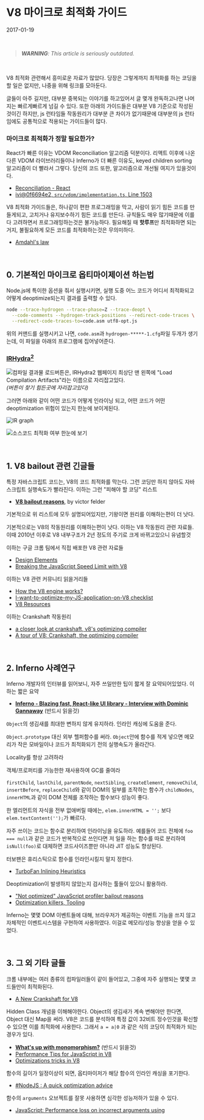 V8 마이크로 최적화 가이드
========
2017-01-19

&nbsp;

> _**WARNING**: This article is seriously outdated._

&nbsp;

V8 최적화 관련해서 흥미로운 자료가 많았다. 당장은 그렇게까지 최적화를 하는
코딩을 할 일은 없지만, 나중을 위해 링크를 모아둔다.

글들이 아주 길지만, 대부분 중복되는 이야기를 하고있어서 글 몇개 완독하고나면
나머지는 빠르게빠르게 넘길 수 있다. 또한 아래의 가이드들은 대부분 V8 기준으로
작성된 것이긴 하지만, js 런타임들 작동원리가 대부분 큰 차이가 없기때문에 대부분의
js 런타임에도 공통적으로 적용되는 가이드들이 많다.

### 마이크로 최적화가 정말 필요한가?
React가 빠른 이유는 VDOM Reconciliation 알고리즘 덕분이다. 리액트 이후에 나온
다른 VDOM 라이브러리들이나 Inferno가 더 빠른 이유도, keyed children sorting
알고리즘이 더 빨라서 그렇다. 당신의 코드 또한, 알고리즘으로 개선될 여지가
있을것이다.

- [Reconciliation - React](https://facebook.github.io/react/docs/reconciliation.html)
- [ivi@0f6694e2, `src/vdom/implementation.ts`, Line 1503](https://github.com/ivijs/ivi/blob/0f6694e266199e874e0b4297d049a273543ae082/src/vdom/implementation.ts#L1503)

V8 최적화 가이드들은, 하나같이 편한 프로그래밍을 막고, 사람이 읽기 힘든 코드를
만들게되고, 고치거나 유지보수하기 힘든 코드를 만든다. 규칙들도 매우 많기때문에
이를 다 고려하면서 프로그래밍하는것은 불가능하다. 필요해질 때 **핫루프**만
최적화하면 되는거지, 불필요하게 모든 코드를 최적화하는것은 무의미하다.

- [Amdahl's law](https://en.wikipedia.org/wiki/Amdahl%27s_law)

&nbsp;

## 0. 기본적인 마이크로 옵티마이제이션 하는법
Node.js에 특이한 옵션을 줘서 실행시키면, 실행 도중 어느 코드가 어디서 최적화되고
어떻게 deoptimize되는지 결과를 출력할 수 있다.

```bash
node --trace-hydrogen --trace-phase=Z --trace-deopt \
  --code-comments --hydrogen-track-positions --redirect-code-traces \
  --redirect-code-traces-to=code.asm utf8-opt.js
```

위의 커맨드를 실행시키고 나면, `code.asm`과 `hydrogen-*****-1.cfg`파일 두개가
생기는데, 이 파일을 아래의 프로그램에 집어넣어준다.

### **[IRHydra<sup>2</sup>](http://mrale.ph/irhydra/2/)**

![컴파일 결과물 로드버튼은, IRHydra2 웹페이지 최상단 맨 왼쪽에 "Load Compilation Artifacts"라는 이름으로 자리잡고있다.](img/load-button.png) \
*(버튼이 찾기 힘든곳에 자리잡고있다)*

그러면 아래와 같이 어떤 코드가 어떻게 인라이닝 되고, 어떤 코드가 어떤
deoptimization 위험이 있는지 한눈에 보이게된다.

![IR graph](img/graph.png)

![소스코드 최적화 여부 한눈에 보기](img/source.png)

&nbsp;

## 1. V8 bailout 관련 긴글들
특정 자바스크립트 코드는, V8의 코드 최적화를 막는다. 그런 코딩만 하지 않아도
자바스크립트 실행속도가 빨라진다. 이하는 그런 "피해야 할 코딩" 리스트

- **[V8 bailout reasons](https://github.com/vhf/v8-bailout-reasons)**, by victor felder

기본적으로 위 리스트에 모두 설명되어있지만, 기왕이면 원리를 이해하는편이 더
낫다.

기본적으로는 V8의 작동원리를 이해하는편이 낫다. 이하는 V8 작동원리 관련 자료들.
이때 2010년 이후로 V8 내부구조가 2년 정도의 주기로 크게 바뀌고있으니 유념할것

이하는 구글 크롬 팀에서 직접 배포한 V8 관련 자료들

- [Design Elements](https://github.com/v8/v8/wiki/Design%20Elements)
- [Breaking the JavaScript Speed Limit with V8](https://v8-io12.appspot.com)

이하는 V8 관련 커뮤니티 읽을거리들

- [How the V8 engine works?](https://thibaultlaurens.github.io/javascript/2013/04/29/how-the-v8-engine-works/)
- [I-want-to-optimize-my-JS-application-on-V8 checklist](http://mrale.ph/blog/2011/12/18/v8-optimization-checklist.html)
- [V8 Resources](http://mrale.ph/v8/resources.html)

이하는 Crankshaft 작동원리

- [a closer look at crankshaft, v8's optimizing compiler](https://wingolog.org/archives/2011/08/02/a-closer-look-at-crankshaft-v8s-optimizing-compiler)
- [A tour of V8: Crankshaft, the optimizing compiler](http://jayconrod.com/posts/54/a-tour-of-v8-crankshaft-the-optimizing-compiler)

&nbsp;

## 2. Inferno 사례연구
Inferno 개발자의 인터뷰를 읽어보니, 자주 쓰일만한 팁이 짧게 잘 요약되어있었다.
이하는 짧은 요약

- **[Inferno - Blazing fast, React-like UI library - Interview with Dominic Gannaway](http://survivejs.com/blog/inferno-interview/)** (반드시 읽을것)

`Object`의 생김새를 최대한 변하지 않게 유지하라. 인라인 캐싱에 도움을 준다.

`Object.prototype` 대신 외부 헬퍼함수를 써라. `Object`안에 함수를 적게 넣으면
메모리가 작은 모바일이나 코드가 최적화되기 전의 실행속도가 올라간다.

Locality를 항상 고려하라

객체/프로퍼티를 가능한한 재사용하여 GC를 줄여라

`firstChild`, `lastChild`, `parentNode`, `nextSibling`, `createElement`,
`removeChild`, `insertBefore`, `replaceChild`와 같이 DOM의 일부를 조작하는
함수가 `childNodes`, `innerHTML`과 같이 DOM 전체를 조작하는 함수보다 성능이
좋다.

한 엘리먼트의 자식을 전부 없애버릴 때에는, `elem.innerHTML = '';` 보다
`elem.textContent('');`가 빠르다.

자주 쓰이는 코드는 함수로 분리하여 인라이닝을 유도하라. 예를들어 코드 전체에
`foo === null`과 같은 코드가 반복적으로 쓰인다면 저 일을 하는 함수를 따로
분리하여 `isNull(foo)`로 대체하면 코드사이즈뿐만 아니라 JIT 성능도 향상된다.

터보팬은 휴리스틱으로 함수를 인라인시킬지 말지 정한다.

- [TurboFan Inlining Heuristics](https://docs.google.com/document/d/1VoYBhpDhJC4VlqMXCKvae-8IGuheBGxy32EOgC2LnT8)

Deoptimization이 발생하지 않았는지 검사하는 툴들이 있으니 활용하라.

- ["Not optimized" JavaScript profiler bailout reasons](https://github.com/GoogleChrome/devtools-docs/issues/53)
- [Optimization killers, Tooling](https://github.com/petkaantonov/bluebird/wiki/Optimization-killers#1-tooling)

Inferno는 몇몇 DOM 이벤트들에 대해, 브라우저가 제공하는 이벤트 기능을 쓰지 않고
자체적인 이벤트시스템을 구현하여 사용하였다. 이걸로 메모리/성능 향상을 얻을 수
있었다.

&nbsp;

## 3. 그 외 기타 글들
크롬 내부에는 여러 종류의 컴파일러들이 같이 들어있고, 그중에 자주 실행되는 몇몇
코드들만이 최적화된다.

- [A New Crankshaft for V8](https://blog.chromium.org/2010/12/new-crankshaft-for-v8.html)

Hidden Class 개념을 이해해야한다. Object의 생김새가 계속 변해야만 한다면, Object
대신 Map을 써라. V8은 코드를 분석하여 특정 값이 32비트 정수인것을 확신할 수
있으면 이를 최적화에 사용한다. 그래서 `a = a|0` 과 같은 식의 코딩이 최적화가
되는 경우가 있다.

- **[What's up with monomorphism?](http://mrale.ph/blog/2015/01/11/whats-up-with-monomorphism.html)** (반드시 읽을것)
- [Performance Tips for JavaScript in V8](https://www.html5rocks.com/en/tutorials/speed/v8/)
- [Optimizations tricks in V8](https://blog.ghaiklor.com/optimizations-tricks-in-v8-d284b6c8b183#.l5a6a4fv3)

함수의 길이가 일정이상이 되면, 옵티마이저가 해당 함수의 인라인 캐싱을 포기한다.

- [#NodeJS : A quick optimization advice](https://top.fse.guru/nodejs-a-quick-optimization-advice-7353b820c92e#.d2hg6iv2t)

함수의 `arguments` 오브젝트를 잘못 사용하면 심각한 성능저하가 있을 수 있다.

- [JavaScript: Performance loss on incorrect arguments using](https://techblog.dorogin.com/javascript-performance-loss-on-incorrect-arguments-using-bd644f5c3ee1#.liymffpqh)
